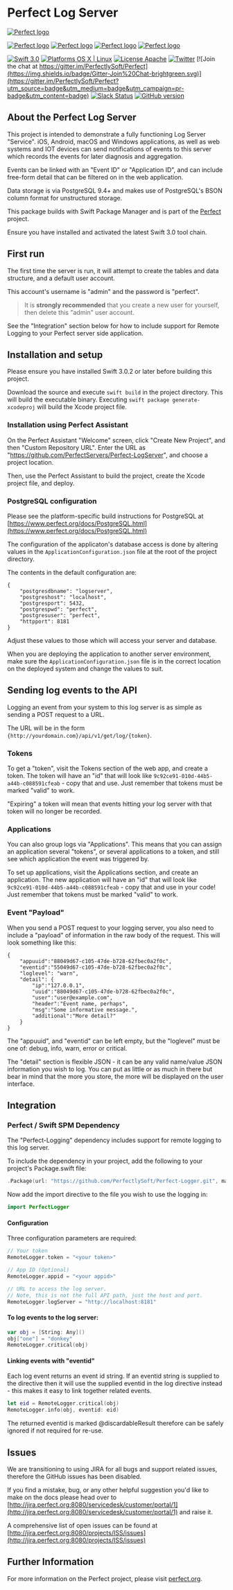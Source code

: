 # Perfect Log Server

[![Perfect logo](http://www.perfect.org/github/Perfect_GH_header_854.jpg)](http://perfect.org/get-involved.html)

[![Perfect logo](http://www.perfect.org/github/Perfect_GH_button_1_Star.jpg)](https://github.com/PerfectlySoft/Perfect)
[![Perfect logo](http://www.perfect.org/github/Perfect_GH_button_2_Git.jpg)](https://gitter.im/PerfectlySoft/Perfect)
[![Perfect logo](http://www.perfect.org/github/Perfect_GH_button_3_twit.jpg)](https://twitter.com/perfectlysoft)
[![Perfect logo](http://www.perfect.org/github/Perfect_GH_button_4_slack.jpg)](http://perfect.ly)


[![Swift 3.0](https://img.shields.io/badge/Swift-3.0-orange.svg?style=flat)](https://developer.apple.com/swift/)
[![Platforms OS X | Linux](https://img.shields.io/badge/Platforms-OS%20X%20%7C%20Linux%20-lightgray.svg?style=flat)](https://developer.apple.com/swift/)
[![License Apache](https://img.shields.io/badge/License-Apache-lightgrey.svg?style=flat)](http://perfect.org/licensing.html)
[![Twitter](https://img.shields.io/badge/Twitter-@PerfectlySoft-blue.svg?style=flat)](http://twitter.com/PerfectlySoft)
[![Join the chat at https://gitter.im/PerfectlySoft/Perfect](https://img.shields.io/badge/Gitter-Join%20Chat-brightgreen.svg)](https://gitter.im/PerfectlySoft/Perfect?utm_source=badge&utm_medium=badge&utm_campaign=pr-badge&utm_content=badge)
[![Slack Status](http://perfect.ly/badge.svg)](http://perfect.ly) [![GitHub version](https://badge.fury.io/gh/PerfectlySoft%2FPerfect-CURL.svg)](https://badge.fury.io/gh/PerfectlySoft%2FPerfect-CURL)

## About the Perfect Log Server

This project is intended to demonstrate a fully functioning Log Server "Service". iOS, Android, macOS and Windows applications, as well as web systems and IOT devices can send notifications of events to this server which records the events for later diagnosis and aggregation.

Events can be linked with an "Event ID" or "Application ID", and can include free-form detail that can be filtered on in the web application.

Data storage is via PostgreSQL 9.4+ and makes use of PostgreSQL's BSON column format for unstructured storage.

This package builds with Swift Package Manager and is part of the [Perfect](https://github.com/PerfectlySoft/Perfect) project.

Ensure you have installed and activated the latest Swift 3.0 tool chain.

## First run

The first time the server is run, it will attempt to create the tables and data structure, and a default user account.

This account's username is "admin" and the password is "perfect".

> It is **strongly recommended** that you create a new user for yourself, then delete this "admin" user account.

See the "Integration" section below for how to include support for Remote Logging to your Perfect server side application.

## Installation and setup


Please ensure you have installed Swift 3.0.2 or later before building this project.

Download the source and execute `swift build` in the project directory. This will build the executable binary. Executing `swift package generate-xcodeproj` will build the Xcode project file.

### Installation using Perfect Assistant

On the Perfect Assistant "Welcome" screen, click "Create New Project", and then "Custom Repository URL". Enter the URL as "https://github.com/PerfectServers/Perfect-LogServer", and choose a project location. 

Then, use the Perfect Assistant to build the project, create the Xcode project file, and deploy.

### PostgreSQL configuration

Please see the platform-specific build instructions for PostgreSQL at [https://www.perfect.org/docs/PostgreSQL.html](https://www.perfect.org/docs/PostgreSQL.html)

The configuration of the applicaton's database access is done by altering values in the `ApplicationConfiguration.json` file at the root of the project directory.

The contents in the default configuration are:

```
{
	"postgresdbname": "logserver",
	"postgreshost": "localhost",
	"postgresport": 5432,
	"postgrespwd": "perfect",
	"postgresuser": "perfect",
	"httpport": 8181
}
```

Adjust these values to those which will access your server and database.

When you are deploying the application to another server environment, make sure the `ApplicationConfiguration.json` file is in the correct location on the deployed system and change the values to suit.

## Sending log events to the API

Logging an event from your system to this log server is as simple as sending a POST request to a URL.

The URL will be in the form `{http://yourdomain.com}/api/v1/get/log/{token}`.

### Tokens 

To get a "token", visit the Tokens section of the web app, and create a token. The token will have an "id" that will look like `9c92ce91-010d-44b5-a44b-c088591cfeab` - copy that and use. Just remember that tokens must be marked "valid" to work.

"Expiring" a token will mean that events hitting your log server with that token will no longer be recorded.

### Applications

You can also group logs via "Applications". This means that you can assign an application several "tokens", or several applications to a token, and still see which application the event was triggered by.

To set up applications, visit the Applications section, and create an application. The new application will have an "id" that will look like `9c92ce91-010d-44b5-a44b-c088591cfeab` - copy that and use in your code! Just remember that tokens must be marked "valid" to work.

### Event "Payload"

When you send a POST request to your logging server, you also need to include a "payload" of information in the raw body of the request. This will look something like this:

```
{
	"appuuid":"88049d67-c105-47de-b728-62fbec0a2f0c",
	"eventid":"55049d67-c105-47de-b728-62fbec0a2f0c",
	"loglevel": "warn",
	"detail": {
		"ip":"127.0.0.1",
		"uuid":"88049d67-c105-47de-b728-62fbec0a2f0c",
		"user":"user@example.com",
		"header":"Event name, perhaps",
		"msg":"Some informative message.",
		"additional":"More detail?"
	}
}
```

The "appuuid", and "eventid" can be left empty, but the "loglevel" must be one of: debug, info, warn, error or critical.

The "detail" section is flexible JSON - it can be any valid name/value JSON information you wish to log. You can put as little or as much in there but bear in mind that the more you store, the more will be displayed on the user interface.

## Integration

### Perfect / Swift SPM Dependency

The "Perfect-Logging" dependency includes support for remote logging to this log server.

To include the dependency in your project, add the following to your project's Package.swift file:

``` swift
.Package(url: "https://github.com/PerfectlySoft/Perfect-Logger.git", majorVersion: 1),
```

Now add the import directive to the file you wish to use the logging in:

``` swift 
import PerfectLogger
```
#### Configuration
Three configuration parameters are required:

``` swift
// Your token
RemoteLogger.token = "<your token>"

// App ID (Optional)
RemoteLogger.appid = "<your appid>"

// URL to access the log server. 
// Note, this is not the full API path, just the host and port.
RemoteLogger.logServer = "http://localhost:8181"

```


#### To log events to the log server:

``` swift
var obj = [String: Any]()
obj["one"] = "donkey"
RemoteLogger.critical(obj)
```

#### Linking events with "eventid"

Each log event returns an event id string. If an eventid string is supplied to the directive then it will use the supplied eventid in the log directive instead - this makes it easy to link together related events.

``` swift
let eid = RemoteLogger.critical(obj)
RemoteLogger.info(obj, eventid: eid)
```

The returned eventid is marked @discardableResult therefore can be safely ignored if not required for re-use.



## Issues

We are transitioning to using JIRA for all bugs and support related issues, therefore the GitHub issues has been disabled.

If you find a mistake, bug, or any other helpful suggestion you'd like to make on the docs please head over to [http://jira.perfect.org:8080/servicedesk/customer/portal/1](http://jira.perfect.org:8080/servicedesk/customer/portal/1) and raise it.

A comprehensive list of open issues can be found at [http://jira.perfect.org:8080/projects/ISS/issues](http://jira.perfect.org:8080/projects/ISS/issues)


## Further Information
For more information on the Perfect project, please visit [perfect.org](http://perfect.org).
